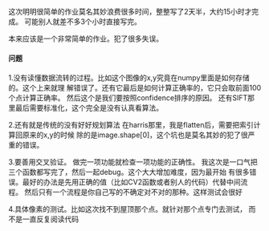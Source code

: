 ####
这次明明很简单的作业莫名其妙浪费很多时间，整整写了2天半，大约15小时才完成。
可能别人就差不多3个小时直接写完。

本来应该是一个非常简单的作业。犯了很多失误。
#### 问题

1.没有读懂数据流转的过程。比如这个图像的x,y究竟在numpy里面是如何存储的。这个上来就理
解错误了。还有它最后是如何计算正确率的，它只会取前面100个点计算正确率。
然后这个是我们要按照confidence排序的原因。
还有SIFT那里最后需要标准化，这个完全是没有认真看算法。

2.还有就是传统的没有好好规划算法
在harris那里，我是flatten后，需要把索引计算回原来的x,y的时候
除的是image.shape[0]，这个坑也是莫名其妙的犯了很严重的错误。

3.要善用交叉验证。
做完一项功能就检查一项功能的正确性。
我这次是一口气把三个函数都写完了，然后一起debug。这个大大增加难度，因为最开始
有很多错误。最好的办法是先用正确的值（比如CV2函数或者别人的代码）代替中间流程。
然后只有一个流程是你自己写的不确定对不对的那种。这样测试会很好

4.具体像素的测试。比如这次找不到屋顶那个点。就针对那个点专门去测试，
而不是一直反复阅读代码